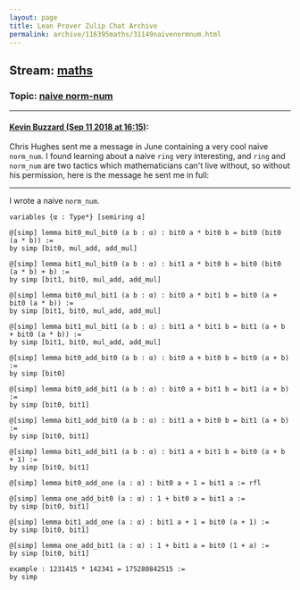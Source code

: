```yaml
---
layout: page
title: Lean Prover Zulip Chat Archive 
permalink: archive/116395maths/31149naivenormnum.html
---
```


## Stream: [maths](index.html)
### Topic: [naive norm-num](31149naivenormnum.html)

---

#### [Kevin Buzzard (Sep 11 2018 at 16:15)](https://leanprover.zulipchat.com/#narrow/stream/116395-maths/topic/naive%20norm-num/near/133735274):
Chris Hughes sent me a message in June containing a very cool naive `norm_num`. I found learning about a naive `ring` very interesting, and `ring` and `norm_num` are two tactics which mathematicians can't live without, so without his permission, here is the message he sent me in full:

***
I wrote a naive `norm_num`.

```lean
variables {α : Type*} [semiring α]

@[simp] lemma bit0_mul_bit0 (a b : α) : bit0 a * bit0 b = bit0 (bit0 (a * b)) :=
by simp [bit0, mul_add, add_mul]

@[simp] lemma bit1_mul_bit0 (a b : α) : bit1 a * bit0 b = bit0 (bit0 (a * b) + b) :=
by simp [bit1, bit0, mul_add, add_mul]

@[simp] lemma bit0_mul_bit1 (a b : α) : bit0 a * bit1 b = bit0 (a + bit0 (a * b)) :=
by simp [bit1, bit0, mul_add, add_mul]

@[simp] lemma bit1_mul_bit1 (a b : α) : bit1 a * bit1 b = bit1 (a + b + bit0 (a * b)) :=
by simp [bit1, bit0, mul_add, add_mul]

@[simp] lemma bit0_add_bit0 (a b : α) : bit0 a + bit0 b = bit0 (a + b) :=
by simp [bit0]

@[simp] lemma bit0_add_bit1 (a b : α) : bit0 a + bit1 b = bit1 (a + b) :=
by simp [bit0, bit1]

@[simp] lemma bit1_add_bit0 (a b : α) : bit1 a + bit0 b = bit1 (a + b) :=
by simp [bit0, bit1]

@[simp] lemma bit1_add_bit1 (a b : α) : bit1 a + bit1 b = bit0 (a + b + 1) :=
by simp [bit0, bit1]

@[simp] lemma bit0_add_one (a : α) : bit0 a + 1 = bit1 a := rfl

@[simp] lemma one_add_bit0 (a : α) : 1 + bit0 a = bit1 a :=
by simp [bit0, bit1]

@[simp] lemma bit1_add_one (a : α) : bit1 a + 1 = bit0 (a + 1) :=
by simp [bit0, bit1]

@[simp] lemma one_add_bit1 (a : α) : 1 + bit1 a = bit0 (1 + a) :=
by simp [bit0, bit1]

example : 1231415 * 142341 = 175280842515 :=
by simp
```


